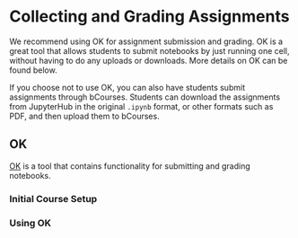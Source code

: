 # Collecting and Grading Assignments

We recommend using OK for assignment submission and grading. OK is a great tool that allows students to submit notebooks by just running one cell, without having to do any uploads or downloads. More details on OK can be found below. 

If you choose not to use OK, you can also have students submit assignments through bCourses. Students can download the assignments from JupyterHub in the original `.ipynb` format, or other formats such as PDF, and then upload them to bCourses.

## OK

[OK](https://okpy.org/) is a tool that contains functionality for submitting and grading notebooks.

### Initial Course Setup

### Using OK



